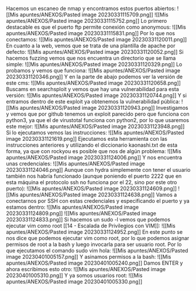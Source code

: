 Hacemos un escaneo de nmap y encontramos estos puertos abiertos:
![[Mis apuntes/ANEXOS/Pasted image 20230331115709.png]]
![[Mis apuntes/ANEXOS/Pasted image 20230331115752.png]]
Lo primero destacable es que el puerto ftp permite conexión como anonymous:
![[Mis apuntes/ANEXOS/Pasted image 20230331115831.png]]
Por lo que nos conectamos:
![[Mis apuntes/ANEXOS/Pasted image 20230331120011.png]]
En cuanto a la web, vemos que se trata de una plantilla de apache por defecto:
![[Mis apuntes/ANEXOS/Pasted image 20230331120052.png]]
Si hacemos fuzzing vemos que nos encuentra un directorio que se llama simple:
![[Mis apuntes/ANEXOS/Pasted image 20230331120329.png]]
Lo probamos y vemos que funciona:
![[Mis apuntes/ANEXOS/Pasted image 20230331120346.png]]
Y en la parte de abajo podemos ver la versión de este cms:
![[Mis apuntes/ANEXOS/Pasted image 20230331120658.png]]
Buscams en searchsploit y vemos que hay una vulnerabilidad para esta versión:
![[Mis apuntes/ANEXOS/Pasted image 20230331120744.png]]
Y si entramos dentro de este exploit ya obtenemos la vulnerabilidad pública:
![[Mis apuntes/ANEXOS/Pasted image 20230331120943.png]]
Investigamos y vemos que por github tenemos un exploit parecido pero que funciona con python3, ya que el de virustotal funciona con python2, por lo que usaremos este mejor:
![[Mis apuntes/ANEXOS/Pasted image 20230331123948.png]]
Si lo ejecutamos vemos las instrucciones:
![[Mis apuntes/ANEXOS/Pasted image 20230331121619.png]]
Ejecutamos esta herramienta con las instrucciones anteriores y utilizando el diccionario kaonashi.txt de esta forma, ya que con rockyou es posible que nos de algún problema:
![[Mis apuntes/ANEXOS/Pasted image 20230331124006.png]]
Y nos encuentra unas credenciales:
![[Mis apuntes/ANEXOS/Pasted image 20230331124046.png]]
Aunque con hydra simplemente con tener el usuario también nos habría funcionado (aunque poniendo el puerto 2222 que en esta máquina el protocolo ssh no funciona por el 22, sino por este otro puerto):
![[Mis apuntes/ANEXOS/Pasted image 20230331124609.png]]
![[Mis apuntes/ANEXOS/Pasted image 20230331124638.png]]
Vamos a conectarnos por SSH con estas credenciales y especificando el puerto y ya estamos dentro:
![[Mis apuntes/ANEXOS/Pasted image 20230331124809.png]]
![[Mis apuntes/ANEXOS/Pasted image 20230331124833.png]]
Si hacemos un sudo -l vemos que podemos ejecutar vim como root [[14 - Escalada de Privilegios con VIM]]:
![[Mis apuntes/ANEXOS/Pasted image 20230331124952.png]]
En este punto se nos dice que podemos ejecutar vim como root, por lo que podemos asignar permisos de root a la bash y luego invocarla para ser usuario root. Por lo que ejecutamos el comando sudo vim hola:
![[Mis apuntes/ANEXOS/Pasted image 20230401005157.png]]
Y asinamos permisos a la bash:
![[Mis apuntes/ANEXOS/Pasted image 20230401005240.png]]
Damos  ENTER y ahora escribimos esto otro:
![[Mis apuntes/ANEXOS/Pasted image 20230401005310.png]]
Y ya somos usuarios root:
![[Mis apuntes/ANEXOS/Pasted image 20230401005330.png]]
